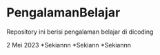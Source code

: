 # PengalamanBelajar
Repository ini berisi pengalaman belajar di dicoding

2 Mei 2023
  *Sekiannn
  *Sekiann
  *Sekiannn
